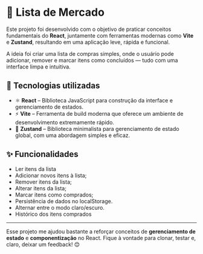 # 🛒 Lista de Mercado

Este projeto foi desenvolvido com o objetivo de praticar conceitos fundamentais do **React**, juntamente com ferramentas modernas como **Vite** e **Zustand**, resultando em uma aplicação leve, rápida e funcional.

A ideia foi criar uma lista de compras simples, onde o usuário pode adicionar, remover e marcar itens como concluídos — tudo com uma interface limpa e intuitiva.

## 🚀 Tecnologias utilizadas

- ⚛️ **React** – Biblioteca JavaScript para construção da interface e gerenciamento de estados.
- ⚡ **Vite** – Ferramenta de build moderna que oferece um ambiente de desenvolvimento extremamente rápido.
- 🧠 **Zustand** – Biblioteca minimalista para gerenciamento de estado global, com uma abordagem simples e eficaz.

## ✨ Funcionalidades

- Ler itens da lista
- Adicionar novos itens à lista;
- Remover itens da lista;
- Alterar itens da lista;
- Marcar itens como comprados;
- Persistência de dados no localStorage.
- Alternar entre o modo claro/escuro.
- Histórico dos itens comprados

---

Esse projeto me ajudou bastante a reforçar conceitos de **gerenciamento de estado** e **componentização** no React. Fique à vontade para clonar, testar e, claro, deixar um feedback! 😊
